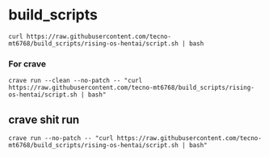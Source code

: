 # build_scripts

```
curl https://raw.githubusercontent.com/tecno-mt6768/build_scripts/rising-os-hentai/script.sh | bash
```

### For crave
```
crave run --clean --no-patch -- "curl https://raw.githubusercontent.com/tecno-mt6768/build_scripts/rising-os-hentai/script.sh | bash"
```
## crave shit run
```
crave run --no-patch -- "curl https://raw.githubusercontent.com/tecno-mt6768/build_scripts/rising-os-hentai/script.sh | bash"
```
